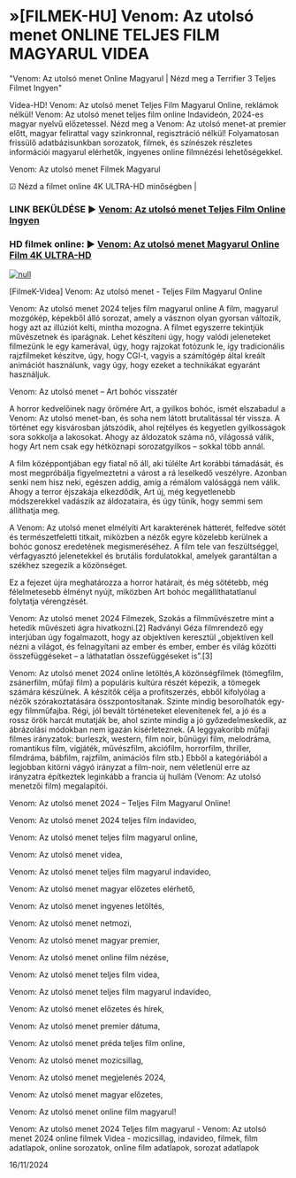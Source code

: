 # »[FILMEK-HU] Venom: Az utolsó menet ONLINE TELJES FILM MAGYARUL VIDEA



"Venom: Az utolsó menet Online Magyarul | Nézd meg a Terrifier 3 Teljes Filmet Ingyen"

Videa-HD! Venom: Az utolsó menet Teljes Film Magyarul Online, reklámok nélkül! Venom: Az utolsó menet teljes film online Indavideón, 2024-es magyar nyelvű előzetessel. Nézd meg a Venom: Az utolsó menet-at premier előtt, magyar felirattal vagy szinkronnal, regisztráció nélkül! Folyamatosan frissülő adatbázisunkban sorozatok, filmek, és színészek részletes információi magyarul elérhetők, ingyenes online filmnézési lehetőségekkel.

Venom: Az utolsó menet Filmek Magyarul

☑ Nézd a filmet online 4K ULTRA-HD minőségben |

### LINK BEKÜLDÉSE ▶️ [Venom: Az utolsó menet Teljes Film Online Ingyen](https://t.co/CkgM8gK0ll)

### HD filmek online: ▶️ [Venom: Az utolsó menet Magyarul Online Film 4K ULTRA-HD](https://t.co/CkgM8gK0ll)

[![null](https://static.wixstatic.com/media/855a25_043b5abeb4ae4d35ac003198e7fe56ed~mv2.gif)](https://t.co/CkgM8gK0ll)

[FilmeK-Videa] Venom: Az utolsó menet - Teljes Film Magyarul Online

Venom: Az utolsó menet 2024 teljes film magyarul online A film, magyarul mozgókép, képekből álló sorozat, amely a vásznon olyan gyorsan változik, hogy azt az illúziót kelti, mintha mozogna. A filmet egyszerre tekintjük művészetnek és iparágnak. Lehet készíteni úgy, hogy valódi jeleneteket filmezünk le egy kamerával, úgy, hogy rajzokat fotózunk le, így tradicionális rajzfilmeket készítve, úgy, hogy CGI-t, vagyis a számítógép által kreált animációt használunk, vagy úgy, hogy ezeket a technikákat egyaránt használjuk.

Venom: Az utolsó menet – Art bohóc visszatér

A horror kedvelőinek nagy örömére Art, a gyilkos bohóc, ismét elszabadul a Venom: Az utolsó menet-ban, és soha nem látott brutalitással tér vissza. A történet egy kisvárosban játszódik, ahol rejtélyes és kegyetlen gyilkosságok sora sokkolja a lakosokat. Ahogy az áldozatok száma nő, világossá válik, hogy Art nem csak egy hétköznapi sorozatgyilkos – sokkal több annál.

A film középpontjában egy fiatal nő áll, aki túlélte Art korábbi támadását, és most megpróbálja figyelmeztetni a várost a rá leselkedő veszélyre. Azonban senki nem hisz neki, egészen addig, amíg a rémálom valósággá nem válik. Ahogy a terror éjszakája elkezdődik, Art új, még kegyetlenebb módszerekkel vadászik az áldozataira, és úgy tűnik, hogy semmi sem állíthatja meg.

A Venom: Az utolsó menet elmélyíti Art karakterének hátterét, felfedve sötét és természetfeletti titkait, miközben a nézők egyre közelebb kerülnek a bohóc gonosz eredetének megismeréséhez. A film tele van feszültséggel, vérfagyasztó jelenetekkel és brutális fordulatokkal, amelyek garantáltan a székhez szegezik a közönséget.

Ez a fejezet újra meghatározza a horror határait, és még sötétebb, még félelmetesebb élményt nyújt, miközben Art bohóc megállíthatatlanul folytatja vérengzését.

Venom: Az utolsó menet 2024 Filmezek, Szokás a filmművészetre mint a hetedik művészeti ágra hivatkozni.[2] Radványi Géza filmrendező egy interjúban úgy fogalmazott, hogy az objektíven keresztül „objektíven kell nézni a világot, és felnagyítani az ember és ember, ember és világ közötti összefüggéseket – a láthatatlan összefüggéseket is”.[3]

Venom: Az utolsó menet 2024 online letöltés,A közönségfilmek (tömegfilm, zsánerfilm, műfaji film) a populáris kultúra részét képezik, a tömegek számára készülnek. A készítők célja a profitszerzés, ebből kifolyólag a nézők szórakoztatására összpontosítanak. Szinte mindig besorolhatók egy-egy filmműfajba. Régi, jól bevált történeteket elevenítenek fel, a jó és a rossz örök harcát mutatják be, ahol szinte mindig a jó győzedelmeskedik, az ábrázolási módokban nem igazán kísérleteznek. (A leggyakoribb műfaji filmes irányzatok: burleszk, western, film noir, bűnügyi film, melodráma, romantikus film, vígjáték, művészfilm, akciófilm, horrorfilm, thriller, filmdráma, bábfilm, rajzfilm, animációs film stb.) Ebből a kategóriából a legjobban kitörni vágyó irányzat a film-noir, nem véletlenül erre az irányzatra építkeztek leginkább a francia új hullám (Venom: Az utolsó menetzői film) megalapítói.

Venom: Az utolsó menet 2024 – Teljes Film Magyarul Online!

Venom: Az utolsó menet 2024 teljes film indavideo,

Venom: Az utolsó menet teljes film magyarul online,

Venom: Az utolsó menet videa,

Venom: Az utolsó menet teljes film magyarul indavideo,

Venom: Az utolsó menet magyar előzetes elérhető,

Venom: Az utolsó menet ingyenes letöltés,

Venom: Az utolsó menet netmozi,

Venom: Az utolsó menet magyar premier,

Venom: Az utolsó menet online film nézése,

Venom: Az utolsó menet teljes film videa,

Venom: Az utolsó menet teljes film magyarul indavideo,

Venom: Az utolsó menet előzetes és hírek,

Venom: Az utolsó menet premier dátuma,

Venom: Az utolsó menet préda teljes film online,

Venom: Az utolsó menet mozicsillag,

Venom: Az utolsó menet megjelenés 2024,

Venom: Az utolsó menet magyar előzetes,

Venom: Az utolsó menet online film magyarul!

Venom: Az utolsó menet 2024 Teljes film magyarul - Venom: Az utolsó menet 2024 online filmek Videa - mozicsillag, indavideo, filmek, film adatlapok, online sorozatok, online film adatlapok, sorozat adatlapok

16/11/2024
